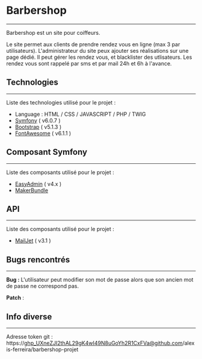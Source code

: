 # Barbershop
***
Barbershop est un site pour coiffeurs.

Le site permet aux clients de prendre rendez vous en ligne (max 3 par utilisateurs). L'administrateur du site peux ajouter ses réalisations sur une page dédié. Il peut gérer les rendez vous, et blacklister des utlisateurs. Les rendez vous sont rappelé par sms et par mail 24h et 6h à l'avance.

## Technologies
***
Liste des technologies utilisé pour le projet :
* Language : HTML / CSS / JAVASCRIPT / PHP / TWIG
* [Symfony](https://example.com) ( v6.0.7 )
* [Bootstrap](https://getbootstrap.com) ( v5.1.3 )
* [FontAwesome](https://fontawesome.com/) ( v6.1.1 )

## Composant Symfony
***
Liste des composants utilisé pour le projet :

* [EasyAdmin](https://symfony.com/bundles/EasyAdminBundle/current/index.html) ( v4.x )
* [MakerBundle](https://symfony.com/bundles/SymfonyMakerBundle/current/index.html)

## API
***
Liste des composants utilisé pour le projet :

* [MailJet](https://dev.mailjet.com/email/guides/?_ga=2.190428523.1717791676.1649800259-1313880474.1649800259#getting-started) ( v3.1 )

## Bugs rencontrés
***
**Bug :** L'utilisateur peut modifier son mot de passe alors que son ancien mot de passe ne correspond pas.

**Patch** : 


## Info diverse
***
Adresse token git : https://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@github.com/alexis-ferreira/barbershop-projet




